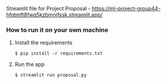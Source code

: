 Streamlit file for Project Proposal - https://ml-project-group44-hfqtmft8fwq5kzbmojfssk.streamlit.app/

### How to run it on your own machine

1. Install the requirements

   ```
   $ pip install -r requirements.txt
   ```

2. Run the app

   ```
   $ streamlit run proposal.py
   ```
